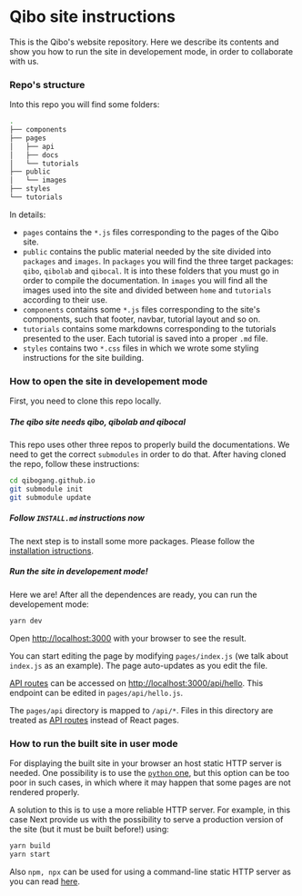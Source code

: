 # Qibo site instructions

This is the Qibo's website repository.
Here we describe its contents and show you how to run the site in developement mode, in order to collaborate with us.

### Repo's structure

Into this repo you will find some folders:

```bash
.
├── components
├── pages
│   ├── api
│   ├── docs
│   └── tutorials
├── public
│   └── images
├── styles
└── tutorials
```

In details:

- `pages` contains the `*.js` files corresponding to the pages of the Qibo site.
- `public` contains the public material needed by the site divided into `packages` and `images`. In `packages` you will find the three target packages: `qibo`, `qibolab` and `qibocal`. It is into these folders that you must go in order to compile the documentation. In `images` you will find all the images used into the site and divided between `home` and `tutorials` according to their use.
- `components` contains some `*.js` files corresponding to the site's components, such that footer, navbar, tutorial layout and so on.
- `tutorials` contains some markdowns corresponding to the tutorials presented to the user. Each tutorial is saved into a proper `.md` file.
- `styles` contains two `*.css` files in which we wrote some styling instructions for the site building.




### How to open the site in developement mode

First, you need to clone this repo locally. 

##### The qibo site needs qibo, qibolab and qibocal

This repo uses other three repos to properly build the documentations. We need to 
get the correct `submodules` in order to do that. After having cloned the repo, follow these
instructions:

```bash
cd qibogang.github.io
git submodule init
git submodule update
```

##### Follow `INSTALL.md` instructions now

The next step is to install some more packages. 
Please follow the [installation istructions](https://github.com/qibogang/qibogang.github.io/blob/installation_istructions/INSTALL.md).


##### Run the site in developement mode!

Here we are! After all the dependences are ready, you can run the developement mode:

```bash
yarn dev
```

Open [http://localhost:3000](http://localhost:3000) with your browser to see the result.

You can start editing the page by modifying `pages/index.js` (we talk about `index.js` as an example). The page auto-updates as you edit the file.

[API routes](https://nextjs.org/docs/api-routes/introduction) can be accessed on [http://localhost:3000/api/hello](http://localhost:3000/api/hello). This endpoint can be edited in `pages/api/hello.js`.

The `pages/api` directory is mapped to `/api/*`. Files in this directory are treated as [API routes](https://nextjs.org/docs/api-routes/introduction) instead of React pages.


### How to run the built site in user mode

For displaying the built site in your browser an host static HTTP server is needed. 
One possibility is to use the [`python` one](https://docs.python.org/3/library/http.server.html), but this option can be too poor in such cases, in which where it may happen that some pages are not rendered properly. 

A solution to this is to use a more reliable HTTP server. For example, in this case Next 
provide us with the possibility to serve a production version of the site (but it must be built before!) using:

```bash
yarn build
yarn start
```

Also `npm, npx` can be used for using a command-line static HTTP server as you can read 
[here](https://www.npmjs.com/package/http-server).


